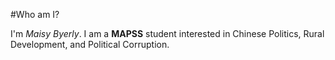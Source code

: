 #Who am I?

I'm _Maisy Byerly_. I am a __MAPSS__ student interested in Chinese Politics, Rural Development, and Political Corruption.

